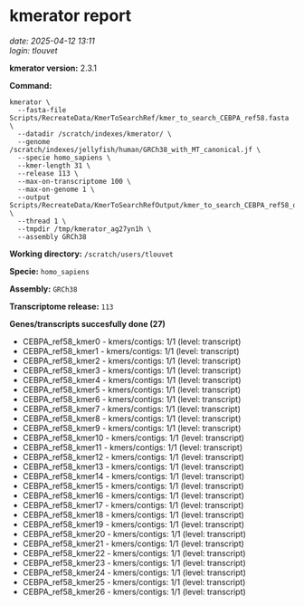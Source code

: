 # kmerator report
*date: 2025-04-12 13:11*  
*login: tlouvet*

**kmerator version:** 2.3.1

**Command:**

```
kmerator \
  --fasta-file Scripts/RecreateData/KmerToSearchRef/kmer_to_search_CEBPA_ref58.fasta \
  --datadir /scratch/indexes/kmerator/ \
  --genome /scratch/indexes/jellyfish/human/GRCh38_with_MT_canonical.jf \
  --specie homo_sapiens \
  --kmer-length 31 \
  --release 113 \
  --max-on-transcriptome 100 \
  --max-on-genome 1 \
  --output Scripts/RecreateData/KmerToSearchRefOutput/kmer_to_search_CEBPA_ref58_output \
  --thread 1 \
  --tmpdir /tmp/kmerator_ag27yn1h \
  --assembly GRCh38
```

**Working directory:** `/scratch/users/tlouvet`

**Specie:** `homo_sapiens`

**Assembly:** `GRCh38`

**Transcriptome release:** `113`

**Genes/transcripts succesfully done (27)**

- CEBPA_ref58_kmer0 - kmers/contigs: 1/1 (level: transcript)
- CEBPA_ref58_kmer1 - kmers/contigs: 1/1 (level: transcript)
- CEBPA_ref58_kmer2 - kmers/contigs: 1/1 (level: transcript)
- CEBPA_ref58_kmer3 - kmers/contigs: 1/1 (level: transcript)
- CEBPA_ref58_kmer4 - kmers/contigs: 1/1 (level: transcript)
- CEBPA_ref58_kmer5 - kmers/contigs: 1/1 (level: transcript)
- CEBPA_ref58_kmer6 - kmers/contigs: 1/1 (level: transcript)
- CEBPA_ref58_kmer7 - kmers/contigs: 1/1 (level: transcript)
- CEBPA_ref58_kmer8 - kmers/contigs: 1/1 (level: transcript)
- CEBPA_ref58_kmer9 - kmers/contigs: 1/1 (level: transcript)
- CEBPA_ref58_kmer10 - kmers/contigs: 1/1 (level: transcript)
- CEBPA_ref58_kmer11 - kmers/contigs: 1/1 (level: transcript)
- CEBPA_ref58_kmer12 - kmers/contigs: 1/1 (level: transcript)
- CEBPA_ref58_kmer13 - kmers/contigs: 1/1 (level: transcript)
- CEBPA_ref58_kmer14 - kmers/contigs: 1/1 (level: transcript)
- CEBPA_ref58_kmer15 - kmers/contigs: 1/1 (level: transcript)
- CEBPA_ref58_kmer16 - kmers/contigs: 1/1 (level: transcript)
- CEBPA_ref58_kmer17 - kmers/contigs: 1/1 (level: transcript)
- CEBPA_ref58_kmer18 - kmers/contigs: 1/1 (level: transcript)
- CEBPA_ref58_kmer19 - kmers/contigs: 1/1 (level: transcript)
- CEBPA_ref58_kmer20 - kmers/contigs: 1/1 (level: transcript)
- CEBPA_ref58_kmer21 - kmers/contigs: 1/1 (level: transcript)
- CEBPA_ref58_kmer22 - kmers/contigs: 1/1 (level: transcript)
- CEBPA_ref58_kmer23 - kmers/contigs: 1/1 (level: transcript)
- CEBPA_ref58_kmer24 - kmers/contigs: 1/1 (level: transcript)
- CEBPA_ref58_kmer25 - kmers/contigs: 1/1 (level: transcript)
- CEBPA_ref58_kmer26 - kmers/contigs: 1/1 (level: transcript)
